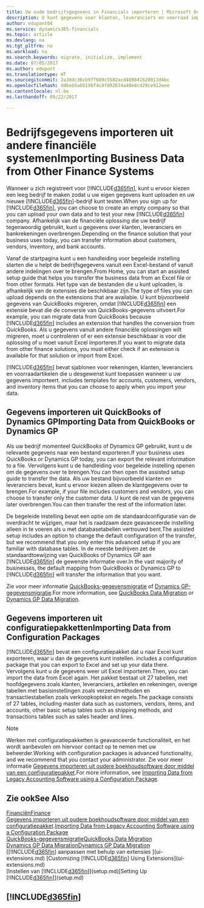 ```yaml
---
title: Uw oude bedrijfsgegevens in Financials importeren | Microsoft Docs
description: U kunt gegevens voor klanten, leveranciers en voorraad importeren, bijvoorbeeld uit Excel, QuickBooks of Dynamics GP, in Financials.
author: edupont04
ms.service: dynamics365-financials
ms.topic: article
ms.devlang: na
ms.tgt_pltfrm: na
ms.workload: na
ms.search.keywords: migrate, initialize, implement
ms.date: 07/05/2017
ms.author: edupont
ms.translationtype: HT
ms.sourcegitcommit: 2a38dc36cb9ff609c5582acd489841b20013d4bc
ms.openlocfilehash: dd6eb5a6b19bf4c8fd92674a48e8cd29ce912eee
ms.contentlocale: nl-be
ms.lasthandoff: 09/22/2017

---
```

# <a name="importing-business-data-from-other-finance-systems"></a><span data-ttu-id="c49eb-103">Bedrijfsgegevens importeren uit andere financiële systemen</span><span class="sxs-lookup"><span data-stu-id="c49eb-103">Importing Business Data from Other Finance Systems</span></span>
<span data-ttu-id="c49eb-104">Wanneer u zich registreert voor [!INCLUDE[d365fin](includes/d365fin_md.md)], kunt u ervoor kiezen een leeg bedrijf te maken zodat u uw eigen gegevens kunt uploaden en uw nieuwe [!INCLUDE[d365fin](includes/d365fin_md.md)]-bedrijf kunt testen.</span><span class="sxs-lookup"><span data-stu-id="c49eb-104">When you sign up for [!INCLUDE[d365fin](includes/d365fin_md.md)], you can choose to create an empty company so that you can upload your own data and to test your new [!INCLUDE[d365fin](includes/d365fin_md.md)] company.</span></span> <span data-ttu-id="c49eb-105">Afhankelijk van de financiële oplossing die uw bedrijf tegenwoordig gebruikt, kunt u gegevens over klanten, leveranciers en bankrekeningen overbrengen.</span><span class="sxs-lookup"><span data-stu-id="c49eb-105">Depending on the finance solution that your business uses today, you can transfer information about customers, vendors, inventory, and bank accounts.</span></span>  

<span data-ttu-id="c49eb-106">Vanaf de startpagina kunt u een handleiding voor begeleide instelling starten die u helpt de bedrijfsgegevens vanuit een Excel-bestand of vanuit andere indelingen over te brengen.</span><span class="sxs-lookup"><span data-stu-id="c49eb-106">From Home, you can start an assisted setup guide that helps you transfer the business data from an Excel file or from other formats.</span></span> <span data-ttu-id="c49eb-107">Het type van de bestanden die u kunt uploaden, is afhankelijk van de extensies die beschikbaar zijn.</span><span class="sxs-lookup"><span data-stu-id="c49eb-107">The type of files you can upload depends on the extensions that are available.</span></span> <span data-ttu-id="c49eb-108">U kunt bijvoorbeeld gegevens van QuickBooks migreren, omdat [!INCLUDE[d365fin](includes/d365fin_md.md)] een extensie bevat die de conversie van QuickBooks-gegevens uitvoert.</span><span class="sxs-lookup"><span data-stu-id="c49eb-108">For example, you can migrate data from QuickBooks because [!INCLUDE[d365fin](includes/d365fin_md.md)] includes an extension that handles the conversion from QuickBooks.</span></span> <span data-ttu-id="c49eb-109">Als u gegevens vanuit andere financiële oplossingen wilt migreren, moet u controleren of er een extensie beschikbaar is voor die oplossing of u moet vanuit Excel importeren.</span><span class="sxs-lookup"><span data-stu-id="c49eb-109">If you want to migrate data from other finance solutions, you must either check if an extension is available for that solution or import from Excel.</span></span>  

[!INCLUDE[d365fin](includes/d365fin_md.md)]<span data-ttu-id="c49eb-110"> bevat sjablonen voor rekeningen, klanten, leveranciers en voorraadartikelen die u desgewenst kunt toepassen wanneer u uw gegevens importeert.</span><span class="sxs-lookup"><span data-stu-id="c49eb-110"> includes templates for accounts, customers, vendors, and inventory items that you can choose to apply when you import your data.</span></span>  

## <a name="importing-data-from-quickbooks-or-dynamics-gp"></a><span data-ttu-id="c49eb-111">Gegevens importeren uit QuickBooks of Dynamics GP</span><span class="sxs-lookup"><span data-stu-id="c49eb-111">Importing Data from QuickBooks or Dynamics GP</span></span>
<span data-ttu-id="c49eb-112">Als uw bedrijf momenteel QuickBooks of Dynamics GP gebruikt, kunt u de relevante gegevens naar een bestand exporteren.</span><span class="sxs-lookup"><span data-stu-id="c49eb-112">If your business uses QuickBooks or Dynamics GP today, you can export the relevant information to a file.</span></span> <span data-ttu-id="c49eb-113">Vervolgens kunt u de handleiding voor begeleide instelling openen om de gegevens over te brengen.</span><span class="sxs-lookup"><span data-stu-id="c49eb-113">You can then open the assisted setup guide to transfer the data.</span></span>
<span data-ttu-id="c49eb-114">Als uw bestand bijvoorbeeld klanten en leveranciers bevat, kunt u ervoor kiezen alleen de klantgegevens over te brengen.</span><span class="sxs-lookup"><span data-stu-id="c49eb-114">For example, if your file includes customers and vendors, you can choose to transfer only the customer data.</span></span> <span data-ttu-id="c49eb-115">U kunt de rest van de gegevens later overbrengen.</span><span class="sxs-lookup"><span data-stu-id="c49eb-115">You can then transfer the rest of the information later.</span></span>  

<span data-ttu-id="c49eb-116">De begeleide instelling bevat een optie om de standaardconfiguratie van de overdracht te wijzigen, maar het is raadzaam deze geavanceerde instelling alleen in te voeren als u met databasetabellen vertrouwd bent.</span><span class="sxs-lookup"><span data-stu-id="c49eb-116">The assisted setup includes an option to change the default configuration of the transfer, but we recommend that you only enter this advanced setup if you are familiar with database tables.</span></span> <span data-ttu-id="c49eb-117">In de meeste bedrijven zet de standaardtoewijzing van QuickBooks of Dynamics GP aan [!INCLUDE[d365fin](includes/d365fin_md.md)] de gewenste informatie over.</span><span class="sxs-lookup"><span data-stu-id="c49eb-117">In the vast majority of businesses, the default mapping from QuickBooks or Dynamics GP to [!INCLUDE[d365fin](includes/d365fin_md.md)] will transfer the information that you want.</span></span>  

<span data-ttu-id="c49eb-118">Zie voor meer informatie [QuickBooks-gegevensmigratie](ui-extensions-quickbooks-data-migration.md) of [Dynamics GP-gegevensmigratie](ui-extensions-dynamicsgp-data-migration.md).</span><span class="sxs-lookup"><span data-stu-id="c49eb-118">For more information, see [QuickBooks Data Migration](ui-extensions-quickbooks-data-migration.md) or [Dynamics GP Data Migration](ui-extensions-dynamicsgp-data-migration.md).</span></span>

## <a name="importing-data-from-configuration-packages"></a><span data-ttu-id="c49eb-119">Gegevens importeren uit configuratiepakketten</span><span class="sxs-lookup"><span data-stu-id="c49eb-119">Importing Data from Configuration Packages</span></span>
[!INCLUDE[d365fin](includes/d365fin_md.md)]<span data-ttu-id="c49eb-120"> bevat een configuratiepakket dat u naar Excel kunt exporteren, waar u dan de gegevens kunt instellen.</span><span class="sxs-lookup"><span data-stu-id="c49eb-120"> includes a configuration package that you can export to Excel and set up your data there.</span></span> <span data-ttu-id="c49eb-121">Vervolgens kunt u de gegevens weer uit Excel importeren.</span><span class="sxs-lookup"><span data-stu-id="c49eb-121">Then, you can import the data from Excel again.</span></span> <span data-ttu-id="c49eb-122">Het pakket bestaat uit 27 tabellen, met hoofdgegevens zoals klanten, leveranciers, artikelen en rekeningen, overige tabellen met basisinstellingen zoals verzendmethoden en transactiestabellen zoals verkoopkoptekst en regels.</span><span class="sxs-lookup"><span data-stu-id="c49eb-122">The package consists of 27 tables, including master data such as customers, vendors, items, and accounts, other basic setup tables such as shipping methods, and transactions tables such as sales header and lines.</span></span>  

> [!NOTE]  
>   <span data-ttu-id="c49eb-123">Werken met configuratiepakketten is geavanceerde functionaliteit, en het wordt aanbevolen om hiervoor contact op te nemen met uw beheerder.</span><span class="sxs-lookup"><span data-stu-id="c49eb-123">Working with configuration packages is advanced functionality, and we recommend that you contact your administrator.</span></span> <span data-ttu-id="c49eb-124">Zie voor meer informatie [Gegevens importeren uit oudere boekhoudsoftware door middel van een configuratiepakket](across-import-data-configuration-packages.md).</span><span class="sxs-lookup"><span data-stu-id="c49eb-124">For more information, see [Importing Data from Legacy Accounting Software using a Configuration Package](across-import-data-configuration-packages.md).</span></span>  

## <a name="see-also"></a><span data-ttu-id="c49eb-125">Zie ook</span><span class="sxs-lookup"><span data-stu-id="c49eb-125">See Also</span></span>
[<span data-ttu-id="c49eb-126">Financiën</span><span class="sxs-lookup"><span data-stu-id="c49eb-126">Finance</span></span>](finance.md)  
<span data-ttu-id="c49eb-127">[Gegevens importeren uit oudere boekhoudsoftware door middel van een configuratiepakket](across-import-data-configuration-packages.md).</span><span class="sxs-lookup"><span data-stu-id="c49eb-127">[Importing Data from Legacy Accounting Software using a Configuration Package](across-import-data-configuration-packages.md)</span></span>  
[<span data-ttu-id="c49eb-128">QuickBooks-gegevensmigratie</span><span class="sxs-lookup"><span data-stu-id="c49eb-128">QuickBooks Data Migration</span></span>](ui-extensions-quickbooks-data-migration.md)  
[<span data-ttu-id="c49eb-129">Dynamics GP Data Migration</span><span class="sxs-lookup"><span data-stu-id="c49eb-129">Dynamics GP Data Migration</span></span>](ui-extensions-dynamicsgp-data-migration.md)  
<span data-ttu-id="c49eb-130">[[!INCLUDE[d365fin](includes/d365fin_md.md)] aanpassen met behulp van extensies ](ui-extensions.md) </span><span class="sxs-lookup"><span data-stu-id="c49eb-130">[Customizing [!INCLUDE[d365fin](includes/d365fin_md.md)] Using Extensions](ui-extensions.md) </span></span>  
<span data-ttu-id="c49eb-131">[Instellen van [!INCLUDE[d365fin](includes/d365fin_md.md)]](setup.md)</span><span class="sxs-lookup"><span data-stu-id="c49eb-131">[Setting Up [!INCLUDE[d365fin](includes/d365fin_md.md)]](setup.md)</span></span>

## [!INCLUDE[d365fin](includes/free_trial_md.md)]


